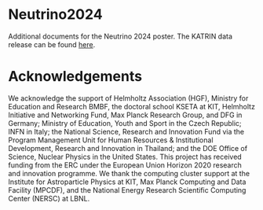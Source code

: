 # Neutrino2024
Additional documents for the Neutrino 2024 poster.
The KATRIN data release can be found [here](https://www.katrin.kit.edu/publikationen/PREPRINT_Direct_neutrino_mass_measurement_based_on_259_days_of_KATRIN_data.pdf).

# Acknowledgements
We acknowledge the support of Helmholtz Association (HGF), Ministry for Education and Research BMBF, the doctoral school KSETA at KIT, Helmholtz Initiative and Networking Fund, Max Planck Research Group, and DFG in Germany; Ministry of Education, Youth and Sport in the Czech Republic; INFN in Italy; the National Science, Research and Innovation Fund via the Program Management Unit for Human Resources & Institutional Development, Research and Innovation in Thailand; and the DOE Office of Science, Nuclear Physics in the United States. This project has received funding from the ERC under the European Union Horizon 2020 research and innovation programme. We thank the computing cluster support at the Institute for Astroparticle Physics at KIT, Max Planck Computing and Data Facility (MPCDF), and the National Energy Research Scientific Computing Center (NERSC) at LBNL.
